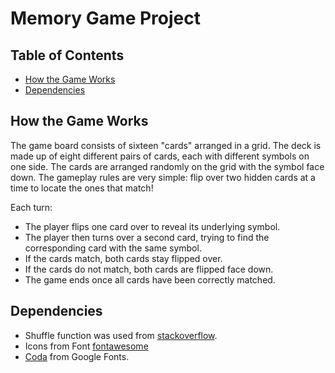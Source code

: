 # Memory Game Project

## Table of Contents

* [How the Game Works](#how-the-game-works)
* [Dependencies](#Dependencies)

## How the Game Works

The game board consists of sixteen "cards" arranged in a grid. The deck is made up of eight different pairs of cards, each with different symbols on one side. The cards are arranged randomly on the grid with the symbol face down. The gameplay rules are very simple: flip over two hidden cards at a time to locate the ones that match!

Each turn:

* The player flips one card over to reveal its underlying symbol.
* The player then turns over a second card, trying to find the corresponding card with the same symbol.
* If the cards match, both cards stay flipped over.
* If the cards do not match, both cards are flipped face down.
* The game ends once all cards have been correctly matched.

## Dependencies

* Shuffle function was used from [stackoverflow](http://stackoverflow.com/a/2450976).
* Icons from Font [fontawesome](https://fontawesome.com/v4.7.0/icons/)
* [Coda](https://fonts.google.com/specimen/Coda) from Google Fonts.
